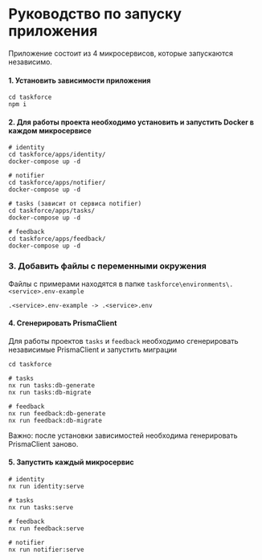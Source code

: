 # Руководство по запуску приложения

Приложение состоит из 4 микросервисов, которые запускаются независимо.

#### 1. Установить зависимости приложения

```
cd taskforce
npm i
```

#### 2. Для работы проекта необходимо установить и запустить Docker в каждом микросервисе

```
# identity
cd taskforce/apps/identity/
docker-compose up -d

# notifier
cd taskforce/apps/notifier/
docker-compose up -d

# tasks (зависит от сервиса notifier)
cd taskforce/apps/tasks/
docker-compose up -d

# feedback
cd taskforce/apps/feedback/
docker-compose up -d

```

### 3. Добавить файлы с переменными окружения

Файлы c примерами находятся в папке `taskforce\environments\.<service>.env-example`

```
.<service>.env-example -> .<service>.env
```

#### 4. Сгенерировать PrismaClient

Для работы проектов `tasks` и `feedback` необходимо сгенерировать независимые PrismaClient и запустить миграции

```
cd taskforce

# tasks
nx run tasks:db-generate
nx run tasks:db-migrate

# feedback
nx run feedback:db-generate
nx run feedback:db-migrate
```

Важно: после установки зависимостей необходима генерировать PrismaClient заново.

#### 5. Запустить каждый микросервис

```
# identity
nx run identity:serve

# tasks
nx run tasks:serve

# feedback
nx run feedback:serve

# notifier
nx run notifier:serve
```
